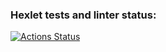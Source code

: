### Hexlet tests and linter status:
[![Actions Status](https://github.com/Chepa/php-project-48/actions/workflows/hexlet-check.yml/badge.svg)](https://github.com/Chepa/php-project-48/actions)